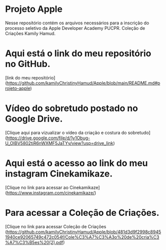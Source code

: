 # Projeto Apple
Nesse repositório contém os arquivos necessários para a inscrição do processo seletivo da Apple Developer Academy PUCPR.
Coleção de Criações Kamily Hamud.

# Aqui está o link do meu repositório no GitHub.

[link do meu repositório] (https://github.com/kamilyChristinyHamud/Apple/blob/main/README.md#projeto-apple)

# Vídeo do sobretudo postado no Google Drive.

[Clique aqui para vizualizar o vídeo da criação e costura do sobretudo] (https://drive.google.com/file/d/1y1Obug-U_OIBV5802tiR6nWXMF5JaTYy/view?usp=drive_link) 

# Aqui está o acesso ao link do meu instagram Cinekamikaze. 

[Clique no link para acessar ao Cinekamikaze] (https://www.instagram.com/cinekamikaze/)

# Para acessar a Coleção de Criações. 

[Clique no link para acessar Coleção de Criações
(https://github.com/kamilyChristinyHamud/Apple/blob/481d3d9f2998c89451940ce92065749c472c054f/Cole%C3%A7%C3%A3o%20de%20cria%C3%A7%C3%B5es%20(2).pdf)


